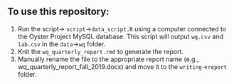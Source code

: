 ## To use this repository:  
1. Run the script-> `script`->`data_script.R` using a computer connected to the Oyster Project MySQL database. This script will output `wq.csv` and `lab.csv` in the `data`->`wq` folder.     
2. Knit the  `wq_quarterly_report.rmd`  to generate the report.   
3. Manually rename the file to the appropriate report name (e.g., wq_quarterly_report_fall_2019.docx) and move it to the `writing`->`report` folder.   

   
